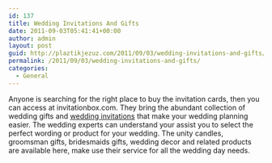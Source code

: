 ```yaml
---
id: 137
title: Wedding Invitations And Gifts
date: 2011-09-03T05:41:41+00:00
author: admin
layout: post
guid: http://plaztikjezuz.com/2011/09/03/wedding-invitations-and-gifts/
permalink: /2011/09/03/wedding-invitations-and-gifts/
categories:
  - General
---
```

Anyone is searching for the right place to buy the invitation cards, then you can access at invitationbox.com. They bring the abundant collection of wedding gifts and [wedding invitations](http://www.invitationbox.com/wedding.html) that make your wedding planning easier. The wedding experts can understand your assist you to select the perfect wording or product for your wedding. The unity candles, groomsman gifts, bridesmaids gifts, wedding decor and related products are available here, make use their service for all the wedding day needs.